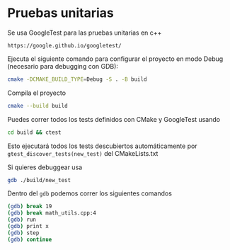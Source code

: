 # Pruebas unitarias

Se usa GoogleTest para las pruebas unitarias en c++

```
https://google.github.io/googletest/
```

Ejecuta el siguiente comando para configurar el proyecto en modo Debug (necesario para debugging con GDB):

```sh
cmake -DCMAKE_BUILD_TYPE=Debug -S . -B build
```

Compila el proyecto

```sh
cmake --build build
```

Puedes correr todos los tests definidos con CMake y GoogleTest usando

```sh
cd build && ctest
```


Esto ejecutará todos los tests descubiertos automáticamente por ``gtest_discover_tests(new_test)`` del CMakeLists.txt

Si quieres debuggear usa 

```sh
gdb ./build/new_test
```

Dentro del ``gdb`` podemos correr los siguientes comandos

```sh
(gdb) break 19
(gdb) break math_utils.cpp:4
(gdb) run
(gdb) print x
(gdb) step
(gdb) continue
```